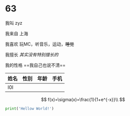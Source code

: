 # 63

我叫 zyz

我来自 上海

我喜欢 玩MC，听音乐，运动，~~睡觉~~

我擅长 *其实没有特别擅长的*

我的性格 ==我自己也说不清==

| 姓名 | 性别 | 年龄 | 手机 |
| :--- | :--- | :--- | :--- |
|   l0l   |      |      |      |

$$
f(x)=\sigma(x)=\frac{1}{1+e^{-x}}\\
$$

```python
print('Hellow World!')
```
